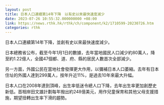 ```yaml
---
layout: post
title: 日本人口連續第14年下降　以有史以來最快速度減少
date: 2023-07-26 10:55:32.000000000 +08:00
link: https://news.rthk.hk/rthk/ch/component/k2/1710599-20230726.htm
categories: rthk
---
```


日本人口連續第14年下降，並創有史以來最快速度減少。

日本總務省公布，截至今年1月1日的數據，去年當地國民人口減少約80萬人，降至約1.22億人，全國47個都、道、府、縣的居民人數首次全部減少。

另一方面，外國公民在當地社會發揮更大作用，以彌補日本人口萎縮。去年有日本住址的外國人達到299萬人，按年升近11%，是過去10年來最大升幅。

日本人口在2008年達到頂峰，出生率低迷令總人口下降，去年出生率更加創歷史新低。首相岸田文雄計劃每年撥出約248億美元，用作兒童保育和其他父母支援措施，期望扭轉出生率下滑的趨勢。
